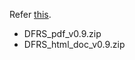 Refer [this](http://code.google.com/p/datadriven-for-robotium-selenium/downloads/list).

  * DFRS\_pdf\_v0.9.zip
  * DFRS\_html\_doc\_v0.9.zip